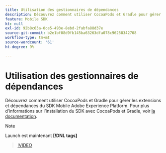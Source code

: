 ```yaml
---
title: Utilisation des gestionnaires de dépendances
description: Découvrez comment utiliser CocoaPods et Gradle pour gérer les extensions et dépendances du SDK Mobile.
feature: Mobile SDK
kt: null
exl-id: 92b8c63a-0ce5-493e-8ebd-2fabfa88d37e
source-git-commit: b2e1bf08d9fb145ba63263dfa078c96258342708
workflow-type: tm+mt
source-wordcount: '61'
ht-degree: 9%

---
```


# Utilisation des gestionnaires de dépendances

Découvrez comment utiliser CocoaPods et Gradle pour gérer les extensions et dépendances du SDK Mobile Adobe Experience Platform. Pour plus d’informations sur l’installation du SDK avec CocoaPods et Gradle, voir [la documentation](https://developer.adobe.com/client-sdks/documentation/getting-started/get-the-sdk/).

>[!NOTE]
>
> Launch est maintenant **[!DNL tags]**

>[!VIDEO](https://video.tv.adobe.com/v/26263/?quality=12&learn=on)
